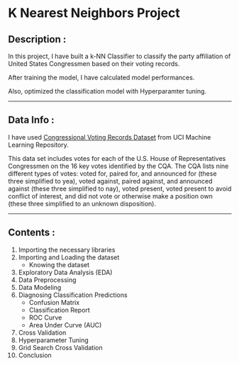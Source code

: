 # K Nearest Neighbors Project

## Description :
In this project, I have built a k-NN Classifier to classify the party affiliation of United States Congressmen based on their voting records.

After training the model, I have calculated model performances.

Also, optimized the classification model with Hyperparamter tuning.

---
## Data Info :
I have used [Congressional Voting Records Dataset](https://archive.ics.uci.edu/ml/datasets/congressional+voting+records) from UCI Machine Learning Repository.

This data set includes votes for each of the U.S. House of Representatives Congressmen on the 16 key votes identified by the CQA. The CQA lists nine different types of votes: voted for, paired for, and announced for (these three simplified to yea), voted against, paired against, and announced against (these three simplified to nay), voted present, voted present to avoid conflict of interest, and did not vote or otherwise make a position own (these three simplified to an unknown disposition).

---
## Contents :
1. Importing the necessary libraries
2. Importing and Loading the dataset
    - Knowing the dataset
3. Exploratory Data Analysis (EDA)
4. Data Preprocessing
5. Data Modeling
6. Diagnosing Classification Predictions
    - Confusion Matrix
    - Classification Report
    - ROC Curve
    - Area Under Curve (AUC)
7. Cross Validation
8. Hyperparameter Tuning
9. Grid Search Cross Validation
10. Conclusion
